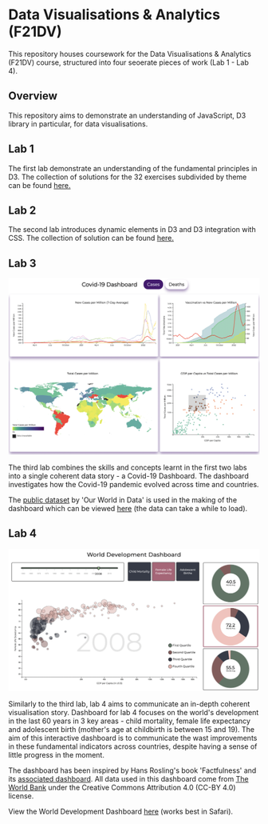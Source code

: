 # Data Visualisations &amp; Analytics (F21DV) 

This repository houses coursework for the Data Visualisations & Analytics (F21DV) course, structured into four seoerate pieces of work (Lab 1 - Lab 4).

## Overview 
This repository aims to demonstrate an understanding of JavaScript, D3 library in particular, for data visualisations.

## Lab 1

The first lab demonstrate an understanding of the fundamental principles in D3. The collection of solutions for the 32 exercises subdivided by theme can be found [here.](https://linarietuma.github.io/f21dv_labs/Lab_1/main_1.html)

## Lab 2

The second lab introduces dynamic elements in D3 and D3 integration with CSS. The collection of solution can be found [here.](https://linarietuma.github.io/f21dv_labs/Lab_2/main_2.html)

## Lab 3

![](./Lab_3/img/dash.png)

The third lab combines the skills and concepts learnt in the first two labs into a single coherent data story - a Covid-19 Dashboard. The dashboard investigates how the Covid-19 pandemic evolved across time and countries.

The [public dataset](https://github.com/owid/covid-19-data/tree/master/public/data) by 'Our World in Data' is used in the making of the dashboard which can be viewed [here](https://linarietuma.github.io/f21dv_labs/Lab_3/main_3.html) (the data can take a while to load).

## Lab 4

![](./Lab_4/img/dash.png)

Similarly to the third lab, lab 4 aims to communicate an in-depth coherent visualisation story. Dashboard for lab 4 focuses on the world's development in the last 60 years in 3 key areas - child mortality, female life expectancy and adolescent birth (mother's age at childbirth is between 15 and 19). The aim of this interactive dashboard is to communicate the wast improvements in these fundamental indicators across countries, despite having a sense of little progress in the moment. 

The dashboard has been inspired by Hans Rosling's book 'Factfulness' and its [associated dashboard](https://www.gapminder.org/tools/#$chart-type=bubbles&url=v1). All data used in this dashboard come from [The World Bank](https://datatopics.worldbank.org/world-development-indicators/) under the Creative Commons Attribution 4.0 (CC-BY 4.0) license.

View the World Development Dashboard [here](https://linarietuma.github.io/f21dv_labs/Lab_4/main_4.html) (works best in Safari). 




